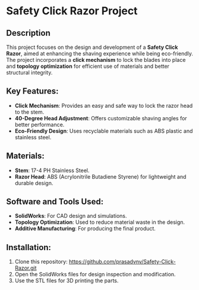 # Safety Click Razor Project

## Description
This project focuses on the design and development of a **Safety Click Razor**, aimed at enhancing the shaving experience while being eco-friendly. The project incorporates a **click mechanism** to lock the blades into place and **topology optimization** for efficient use of materials and better structural integrity.

## Key Features:
- **Click Mechanism**: Provides an easy and safe way to lock the razor head to the stem.
- **40-Degree Head Adjustment**: Offers customizable shaving angles for better performance.
- **Eco-Friendly Design**: Uses recyclable materials such as ABS plastic and stainless steel.

## Materials:
- **Stem**: 17-4 PH Stainless Steel.
- **Razor Head**: ABS (Acrylonitrile Butadiene Styrene) for lightweight and durable design.

## Software and Tools Used:
- **SolidWorks**: For CAD design and simulations.
- **Topology Optimization**: Used to reduce material waste in the design.
- **Additive Manufacturing**: For producing the final product.

## Installation:
1. Clone this repository: https://github.com/prasadvnv/Safety-Click-Razor.git
2. Open the SolidWorks files for design inspection and modification.
3. Use the STL files for 3D printing the parts.

